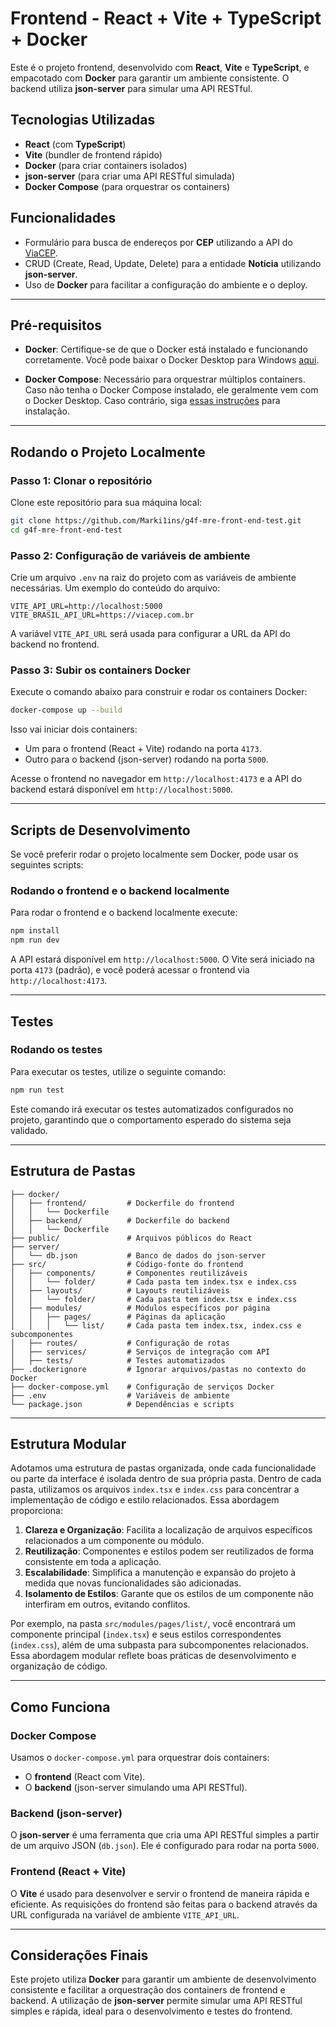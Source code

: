 # Frontend - React + Vite + TypeScript + Docker

Este é o projeto frontend, desenvolvido com **React**, **Vite** e **TypeScript**, e empacotado com **Docker** para garantir um ambiente consistente. O backend utiliza **json-server** para simular uma API RESTful.

## Tecnologias Utilizadas

- **React** (com **TypeScript**)
- **Vite** (bundler de frontend rápido)
- **Docker** (para criar containers isolados)
- **json-server** (para criar uma API RESTful simulada)
- **Docker Compose** (para orquestrar os containers)

## Funcionalidades

- Formulário para busca de endereços por **CEP** utilizando a API do [ViaCEP](https://viacep.com.br/ws/01001000/json/).
- CRUD (Create, Read, Update, Delete) para a entidade **Notícia** utilizando **json-server**.
- Uso de **Docker** para facilitar a configuração do ambiente e o deploy.

---

## Pré-requisitos

- **Docker**: Certifique-se de que o Docker está instalado e funcionando corretamente. Você pode baixar o Docker Desktop para Windows [aqui](https://www.docker.com/products/docker-desktop).

- **Docker Compose**: Necessário para orquestrar múltiplos containers. Caso não tenha o Docker Compose instalado, ele geralmente vem com o Docker Desktop. Caso contrário, siga [essas instruções](https://docs.docker.com/compose/install/) para instalação.

---

## Rodando o Projeto Localmente

### Passo 1: Clonar o repositório

Clone este repositório para sua máquina local:

```bash
git clone https://github.com/Marki1ins/g4f-mre-front-end-test.git
cd g4f-mre-front-end-test
```

### Passo 2: Configuração de variáveis de ambiente

Crie um arquivo `.env` na raiz do projeto com as variáveis de ambiente necessárias. Um exemplo do conteúdo do arquivo:

```env
VITE_API_URL=http://localhost:5000
VITE_BRASIL_API_URL=https://viacep.com.br
```

A variável `VITE_API_URL` será usada para configurar a URL da API do backend no frontend.

### Passo 3: Subir os containers Docker

Execute o comando abaixo para construir e rodar os containers Docker:

```bash
docker-compose up --build
```

Isso vai iniciar dois containers:
- Um para o frontend (React + Vite) rodando na porta `4173`.
- Outro para o backend (json-server) rodando na porta `5000`.

Acesse o frontend no navegador em `http://localhost:4173` e a API do backend estará disponível em `http://localhost:5000`.

---

## Scripts de Desenvolvimento

Se você preferir rodar o projeto localmente sem Docker, pode usar os seguintes scripts:

### Rodando o frontend e o backend localmente

Para rodar o frontend e o backend localmente execute:

```bash
npm install
npm run dev
```

A API estará disponível em `http://localhost:5000`.
O Vite será iniciado na porta `4173` (padrão), e você poderá acessar o frontend via `http://localhost:4173`.

---

## Testes

### Rodando os testes

Para executar os testes, utilize o seguinte comando:

```bash
npm run test
```

Este comando irá executar os testes automatizados configurados no projeto, garantindo que o comportamento esperado do sistema seja validado.

---

## Estrutura de Pastas

```plaintext
├── docker/
│   ├── frontend/         # Dockerfile do frontend
│   │   └── Dockerfile
│   ├── backend/          # Dockerfile do backend
│   │   └── Dockerfile
├── public/               # Arquivos públicos do React
├── server/
│   └── db.json           # Banco de dados do json-server
├── src/                  # Código-fonte do frontend
│   ├── components/       # Componentes reutilizáveis
│   │   └── folder/       # Cada pasta tem index.tsx e index.css
│   ├── layouts/          # Layouts reutilizáveis
│   │   └── folder/       # Cada pasta tem index.tsx e index.css
│   ├── modules/          # Módulos específicos por página
│   │   ├── pages/        # Páginas da aplicação
│   │   │   └── list/     # Cada pasta tem index.tsx, index.css e subcomponentes
│   ├── routes/           # Configuração de rotas
│   ├── services/         # Serviços de integração com API
│   ├── tests/            # Testes automatizados
├── .dockerignore         # Ignorar arquivos/pastas no contexto do Docker
├── docker-compose.yml    # Configuração de serviços Docker
├── .env                  # Variáveis de ambiente
└── package.json          # Dependências e scripts
```

---

## Estrutura Modular

Adotamos uma estrutura de pastas organizada, onde cada funcionalidade ou parte da interface é isolada dentro de sua própria pasta. Dentro de cada pasta, utilizamos os arquivos `index.tsx` e `index.css` para concentrar a implementação de código e estilo relacionados. Essa abordagem proporciona:

1. **Clareza e Organização**: Facilita a localização de arquivos específicos relacionados a um componente ou módulo.
2. **Reutilização**: Componentes e estilos podem ser reutilizados de forma consistente em toda a aplicação.
3. **Escalabilidade**: Simplifica a manutenção e expansão do projeto à medida que novas funcionalidades são adicionadas.
4. **Isolamento de Estilos**: Garante que os estilos de um componente não interfiram em outros, evitando conflitos.

Por exemplo, na pasta `src/modules/pages/list/`, você encontrará um componente principal (`index.tsx`) e seus estilos correspondentes (`index.css`), além de uma subpasta para subcomponentes relacionados. Essa abordagem modular reflete boas práticas de desenvolvimento e organização de código.

---

## Como Funciona

### Docker Compose

Usamos o `docker-compose.yml` para orquestrar dois containers:
- O **frontend** (React com Vite).
- O **backend** (json-server simulando uma API RESTful).

### Backend (json-server)

O **json-server** é uma ferramenta que cria uma API RESTful simples a partir de um arquivo JSON (`db.json`). Ele é configurado para rodar na porta `5000`.

### Frontend (React + Vite)

O **Vite** é usado para desenvolver e servir o frontend de maneira rápida e eficiente. As requisições do frontend são feitas para o backend através da URL configurada na variável de ambiente `VITE_API_URL`.

---

## Considerações Finais

Este projeto utiliza **Docker** para garantir um ambiente de desenvolvimento consistente e facilitar a orquestração dos containers de frontend e backend. A utilização de **json-server** permite simular uma API RESTful simples e rápida, ideal para o desenvolvimento e testes do frontend.

